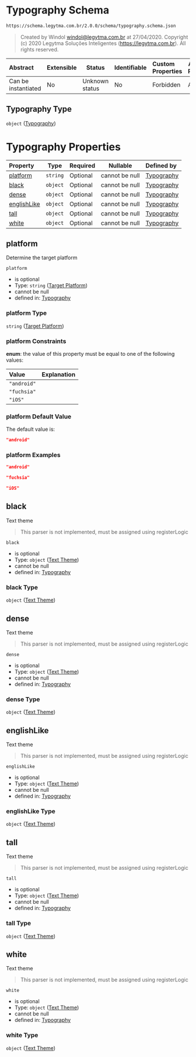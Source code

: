 # Typography Schema

```txt
https://schema.legytma.com.br/2.0.0/schema/typography.schema.json
```




> Created by Windol [windol@legytma.com.br](mailto:windol@legytma.com.br) at 27/04/2020.
> Copyright (c) 2020 Legytma Soluções Inteligentes (<https://legytma.com.br>). All rights reserved.
>

| Abstract            | Extensible | Status         | Identifiable | Custom Properties | Additional Properties | Access Restrictions | Defined In                                                                        |
| :------------------ | ---------- | -------------- | ------------ | :---------------- | --------------------- | ------------------- | --------------------------------------------------------------------------------- |
| Can be instantiated | No         | Unknown status | No           | Forbidden         | Allowed               | none                | [typography.schema.json](../schema/typography.schema.json) |

## Typography Type

`object` ([Typography](typography.md))

# Typography Properties

| Property                    | Type     | Required | Nullable       | Defined by                                                                                                                                                |
| :-------------------------- | -------- | -------- | -------------- | :-------------------------------------------------------------------------------------------------------------------------------------------------------- |
| [platform](#platform)       | `string` | Optional | cannot be null | [Typography](theme_data-properties-target-platform.md) |
| [black](#black)             | `object` | Optional | cannot be null | [Typography](app_bar_theme-properties-text-theme.md)           |
| [dense](#dense)             | `object` | Optional | cannot be null | [Typography](app_bar_theme-properties-text-theme.md)           |
| [englishLike](#englishLike) | `object` | Optional | cannot be null | [Typography](app_bar_theme-properties-text-theme.md)     |
| [tall](#tall)               | `object` | Optional | cannot be null | [Typography](app_bar_theme-properties-text-theme.md)            |
| [white](#white)             | `object` | Optional | cannot be null | [Typography](app_bar_theme-properties-text-theme.md)           |

## platform

Determine the target platform


`platform`

-   is optional
-   Type: `string` ([Target Platform](theme_data-properties-target-platform.md))
-   cannot be null
-   defined in: [Typography](theme_data-properties-target-platform.md)

### platform Type

`string` ([Target Platform](theme_data-properties-target-platform.md))

### platform Constraints

**enum**: the value of this property must be equal to one of the following values:

| Value       | Explanation |
| :---------- | ----------- |
| `"android"` |             |
| `"fuchsia"` |             |
| `"iOS"`     |             |

### platform Default Value

The default value is:

```json
"android"
```

### platform Examples

```json
"android"
```

```json
"fuchsia"
```

```json
"iOS"
```

## black

Text theme


> This parser is not implemented, must be assigned using registerLogic
>

`black`

-   is optional
-   Type: `object` ([Text Theme](app_bar_theme-properties-text-theme.md))
-   cannot be null
-   defined in: [Typography](app_bar_theme-properties-text-theme.md)

### black Type

`object` ([Text Theme](app_bar_theme-properties-text-theme.md))

## dense

Text theme


> This parser is not implemented, must be assigned using registerLogic
>

`dense`

-   is optional
-   Type: `object` ([Text Theme](app_bar_theme-properties-text-theme.md))
-   cannot be null
-   defined in: [Typography](app_bar_theme-properties-text-theme.md)

### dense Type

`object` ([Text Theme](app_bar_theme-properties-text-theme.md))

## englishLike

Text theme


> This parser is not implemented, must be assigned using registerLogic
>

`englishLike`

-   is optional
-   Type: `object` ([Text Theme](app_bar_theme-properties-text-theme.md))
-   cannot be null
-   defined in: [Typography](app_bar_theme-properties-text-theme.md)

### englishLike Type

`object` ([Text Theme](app_bar_theme-properties-text-theme.md))

## tall

Text theme


> This parser is not implemented, must be assigned using registerLogic
>

`tall`

-   is optional
-   Type: `object` ([Text Theme](app_bar_theme-properties-text-theme.md))
-   cannot be null
-   defined in: [Typography](app_bar_theme-properties-text-theme.md)

### tall Type

`object` ([Text Theme](app_bar_theme-properties-text-theme.md))

## white

Text theme


> This parser is not implemented, must be assigned using registerLogic
>

`white`

-   is optional
-   Type: `object` ([Text Theme](app_bar_theme-properties-text-theme.md))
-   cannot be null
-   defined in: [Typography](app_bar_theme-properties-text-theme.md)

### white Type

`object` ([Text Theme](app_bar_theme-properties-text-theme.md))
